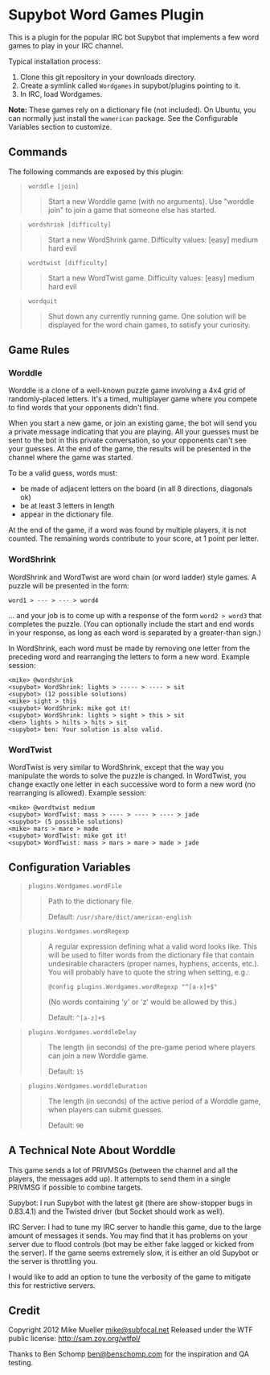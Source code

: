 Supybot Word Games Plugin
=========================

This is a plugin for the popular IRC bot Supybot that implements a few
word games to play in your IRC channel.

Typical installation process:

1. Clone this git repository in your downloads directory.
2. Create a symlink called `Wordgames` in supybot/plugins pointing to it.
3. In IRC, load Wordgames.

**Note:** These games rely on a dictionary file (not included).  On
Ubuntu, you can normally just install the `wamerican` package.  See
the Configurable Variables section to customize.

Commands
--------

The following commands are exposed by this plugin:

>`worddle [join]`
>> Start a new Worddle game (with no arguments). Use "worddle join"
>> to join a game that someone else has started.

>`wordshrink [difficulty]`
>> Start a new WordShrink game.  Difficulty values: [easy] medium hard evil

>`wordtwist [difficulty]`
>> Start a new WordTwist game.  Difficulty values: [easy] medium hard evil

>`wordquit`
>> Shut down any currently running game. One solution will be displayed for
>> the word chain games, to satisfy your curiosity.

Game Rules
----------

### Worddle

Worddle is a clone of a well-known puzzle game involving a 4x4 grid of
randomly-placed letters.  It's a timed, multiplayer game where you compete
to find words that your opponents didn't find.

When you start a new game, or join an existing game, the bot will send you a
private message indicating that you are playing.  All your guesses must be
sent to the bot in this private conversation, so your opponents can't see your
guesses.  At the end of the game, the results will be presented in the channel
where the game was started.

To be a valid guess, words must:

* be made of adjacent letters on the board (in all 8 directions, diagonals ok)
* be at least 3 letters in length
* appear in the dictionary file.

At the end of the game, if a word was found by multiple players, it is not
counted.  The remaining words contribute to your score, at 1 point per letter.

### WordShrink

WordShrink and WordTwist are word chain (or word ladder) style games.
A puzzle will be presented in the form:

    word1 > --- > --- > word4

... and your job is to come up with a response of the form `word2 > word3`
that completes the puzzle.  (You can optionally include the start and end
words in your response, as long as each word is separated by a greater-than
sign.)

In WordShrink, each word must be made by removing one letter from the
preceding word and rearranging the letters to form a new word.  Example
session:

    <mike> @wordshrink
    <supybot> WordShrink: lights > ----- > ---- > sit
    <supybot> (12 possible solutions)
    <mike> sight > this
    <supybot> WordShrink: mike got it!
    <supybot> WordShrink: lights > sight > this > sit
    <ben> lights > hilts > hits > sit
    <supybot> ben: Your solution is also valid.

### WordTwist

WordTwist is very similar to WordShrink, except that the way you manipulate
the words to solve the puzzle is changed.  In WordTwist, you change exactly
one letter in each successive word to form a new word (no rearranging is
allowed).  Example session:

    <mike> @wordtwist medium
    <supybot> WordTwist: mass > ---- > ---- > ---- > jade
    <supybot> (5 possible solutions)
    <mike> mars > mare > made
    <supybot> WordTwist: mike got it!
    <supybot> WordTwist: mass > mars > mare > made > jade

Configuration Variables
-----------------------

> `plugins.Wordgames.wordFile`
>> Path to the dictionary file.
>>  
>> Default: `/usr/share/dict/american-english`

> `plugins.Wordgames.wordRegexp`
>> A regular expression defining what a valid word looks like.  This will
>> be used to filter words from the dictionary file that contain undesirable
>> characters (proper names, hyphens, accents, etc.).  You will probably have
>> to quote the string when setting, e.g.:
>>
>>     @config plugins.Wordgames.wordRegexp "^[a-x]+$"
>>
>> (No words containing 'y' or 'z' would be allowed by this.)
>>
>> Default: `^[a-z]+$`

> `plugins.Wordgames.worddleDelay`
>> The length (in seconds) of the pre-game period where players can join a
>> new Worddle game.
>>
>> Default: `15`

> `plugins.Wordgames.worddleDuration`
>> The length (in seconds) of the active period of a Worddle game, when
>> players can submit guesses.
>>
>> Default: `90`

A Technical Note About Worddle
------------------------------

This game sends a lot of PRIVMSGs (between the channel and all the players,
the messages add up).  It attempts to send them in a single PRIVMSG if
possible to combine targets.

Supybot: I run Supybot with the latest git (there are show-stopper bugs in
0.83.4.1) and the Twisted driver (but Socket should work as well).

IRC Server: I had to tune my IRC server to handle this game, due to the large
amount of messages it sends.  You may find that it has problems on your server
due to flood controls (bot may be either fake lagged or kicked from the
server).  If the game seems extremely slow, it is either an old Supybot or the
server is throttling you.

I would like to add an option to tune the verbosity of the game to mitigate
this for restrictive servers.

Credit
------

Copyright 2012 Mike Mueller <mike@subfocal.net>
Released under the WTF public license: http://sam.zoy.org/wtfpl/

Thanks to Ben Schomp <ben@benschomp.com> for the inspiration and QA testing.
